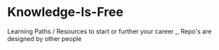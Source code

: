 # Knowledge-Is-Free
Learning Paths / Resources to start or further your career ,, Repo's are designed by other people
